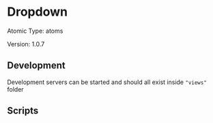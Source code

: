 # Dropdown

Atomic Type: atoms

Version: 1.0.7

## Development

Development servers can be started and should all exist inside `"views"` folder

## Scripts
